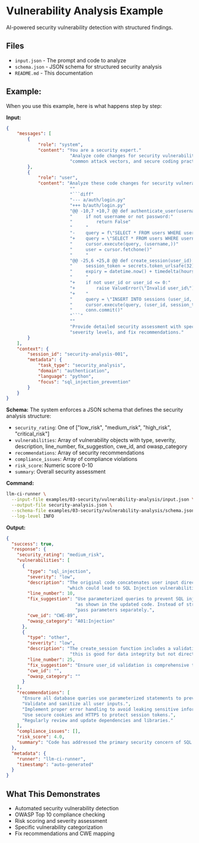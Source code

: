 # Vulnerability Analysis Example

AI-powered security vulnerability detection with structured findings.

## Files
- `input.json` - The prompt and code to analyze
- `schema.json` - JSON schema for structured security analysis
- `README.md` - This documentation

## Example:

When you use this example, here is what happens step by step:

**Input:**
```json
{
    "messages": [
        {
            "role": "system",
            "content": "You are a security expert."
                        "Analyze code changes for security vulnerabilities, focusing on OWASP Top 10, "
                        "common attack vectors, and secure coding practices."
        },
        {
            "role": "user",
            "content": "Analyze these code changes for security vulnerabilities:"
                        ""
                        "```diff"
                        "--- a/auth/login.py"
                        "+++ b/auth/login.py"
                        "@@ -10,7 +10,7 @@ def authenticate_user(username, password):"
                        "     if not username or not password:"
                        "         return False"
                        "     "
                        "-    query = f\"SELECT * FROM users WHERE username = '{username}'\""
                        "+    query = \"SELECT * FROM users WHERE username = %s\""
                        "     cursor.execute(query, (username,))"
                        "     user = cursor.fetchone()"
                        "     "
                        "@@ -25,6 +25,8 @@ def create_session(user_id):"
                        "     session_token = secrets.token_urlsafe(32)"
                        "     expiry = datetime.now() + timedelta(hours=24)"
                        "     "
                        "+    if not user_id or user_id <= 0:"
                        "+        raise ValueError(\"Invalid user_id\")"
                        "+    "
                        "     query = \"INSERT INTO sessions (user_id, token, expiry) VALUES (%s, %s, %s)\""
                        "     cursor.execute(query, (user_id, session_token, expiry))"
                        "     conn.commit()"
                        "```"
                        ""
                        "Provide detailed security assessment with specific vulnerabilities, "
                        "severity levels, and fix recommendations."
        }
    ],
    "context": {
        "session_id": "security-analysis-001",
        "metadata": {
            "task_type": "security_analysis",
            "domain": "authentication",
            "language": "python",
            "focus": "sql_injection_prevention"
        }
    }
}
```

**Schema:** The system enforces a JSON schema that defines the security analysis structure:
- `security_rating`: One of ["low_risk", "medium_risk", "high_risk", "critical_risk"]
- `vulnerabilities`: Array of vulnerability objects with type, severity, description, line_number, fix_suggestion, cwe_id, and owasp_category
- `recommendations`: Array of security recommendations
- `compliance_issues`: Array of compliance violations
- `risk_score`: Numeric score 0-10
- `summary`: Overall security assessment

**Command:**
```bash
llm-ci-runner \
  --input-file examples/03-security/vulnerability-analysis/input.json \
  --output-file security-analysis.json \
  --schema-file examples/03-security/vulnerability-analysis/schema.json \
  --log-level INFO
```

**Output:**
```json
{
  "success": true,
  "response": {
    "security_rating": "medium_risk",
    "vulnerabilities": [
      {
        "type": "sql_injection",
        "severity": "low",
        "description": "The original code concatenates user input directly into SQL query string,"
                       "which could lead to SQL Injection vulnerabilities if user input is crafted maliciously.",
        "line_number": 10,
        "fix_suggestion": "Use parameterized queries to prevent SQL injection,"
                          "as shown in the updated code. Instead of string interpolation,"
                          "pass parameters separately.",
        "cwe_id": "CWE-89",
        "owasp_category": "A01:Injection"
      },
      {
        "type": "other",
        "severity": "low",
        "description": "The create_session function includes a validation to check if user_id is valid;"
                        "this is good for data integrity but not directly a security vulnerability.",
        "line_number": 25,
        "fix_suggestion": "Ensure user_id validation is comprehensive to prevent logic errors. Additional validation might include checking if user_id exists in the database before creating a session.",
        "cwe_id": "",
        "owasp_category": ""
      }
    ],
    "recommendations": [
      "Ensure all database queries use parameterized statements to prevent SQL injection.",
      "Validate and sanitize all user inputs.",
      "Implement proper error handling to avoid leaking sensitive information.",
      "Use secure cookies and HTTPS to protect session tokens.",
      "Regularly review and update dependencies and libraries."
    ],
    "compliance_issues": [],
    "risk_score": 4.0,
    "summary": "Code has addressed the primary security concern of SQL injection with parameterized queries, significantly reducing risk. Additional input validation and security best practices are recommended."
  },
  "metadata": {
    "runner": "llm-ci-runner",
    "timestamp": "auto-generated"
  }
}
```

## What This Demonstrates
- Automated security vulnerability detection
- OWASP Top 10 compliance checking
- Risk scoring and severity assessment
- Specific vulnerability categorization
- Fix recommendations and CWE mapping
